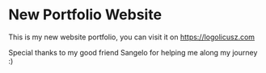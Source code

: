 # New Portfolio Website

This is my new website portfolio, you can visit it on https://logolicusz.com

Special thanks to my good friend Sangelo for helping me along my journey :)
